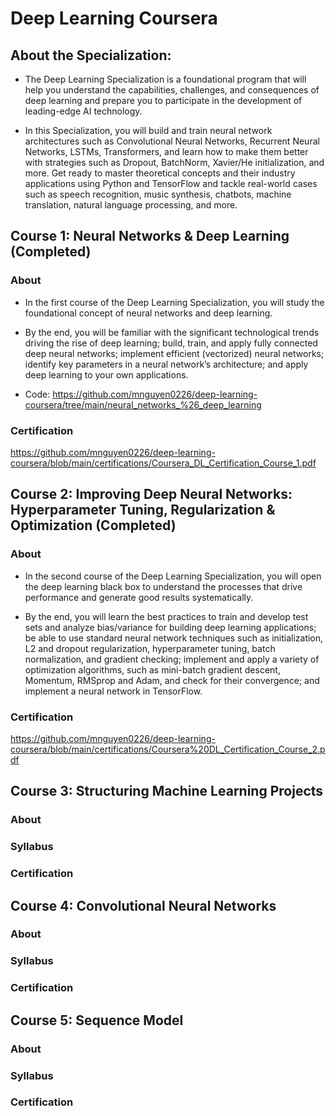 # Deep Learning Coursera 

## About the Specialization:
- The Deep Learning Specialization is a foundational program that will help you understand the capabilities, challenges, and consequences of deep learning and prepare you to participate in the development of leading-edge AI technology. 

- In this Specialization, you will build and train neural network architectures such as Convolutional Neural Networks, Recurrent Neural Networks, LSTMs, Transformers, and learn how to make them better with strategies such as Dropout, BatchNorm, Xavier/He initialization, and more. Get ready to master theoretical concepts and their industry applications using Python and TensorFlow and tackle real-world cases such as speech recognition, music synthesis, chatbots, machine translation, natural language processing, and more.

## Course 1: Neural Networks & Deep Learning (Completed)
### About
- In the first course of the Deep Learning Specialization, you will study the foundational concept of neural networks and deep learning. 

- By the end, you will be familiar with the significant technological trends driving the rise of deep learning; build, train, and apply fully connected deep neural networks; implement efficient (vectorized) neural networks; identify key parameters in a neural network’s architecture; and apply deep learning to your own applications.

- Code: https://github.com/mnguyen0226/deep-learning-coursera/tree/main/neural_networks_%26_deep_learning
### Certification
https://github.com/mnguyen0226/deep-learning-coursera/blob/main/certifications/Coursera_DL_Certification_Course_1.pdf

## Course 2: Improving Deep Neural Networks: Hyperparameter Tuning, Regularization & Optimization (Completed)
### About
- In the second course of the Deep Learning Specialization, you will open the deep learning black box to understand the processes that drive performance and generate good results systematically. 

- By the end, you will learn the best practices to train and develop test sets and analyze bias/variance for building deep learning applications; be able to use standard neural network techniques such as initialization, L2 and dropout regularization, hyperparameter tuning, batch normalization, and gradient checking; implement and apply a variety of optimization algorithms, such as mini-batch gradient descent, Momentum, RMSprop and Adam, and check for their convergence; and implement a neural network in TensorFlow.
### Certification
https://github.com/mnguyen0226/deep-learning-coursera/blob/main/certifications/Coursera%20DL_Certification_Course_2.pdf

## Course 3: Structuring Machine Learning Projects


### About


### Syllabus


### Certification


## Course 4: Convolutional Neural Networks


### About


### Syllabus


### Certification



## Course 5: Sequence Model


### About



### Syllabus


### Certification